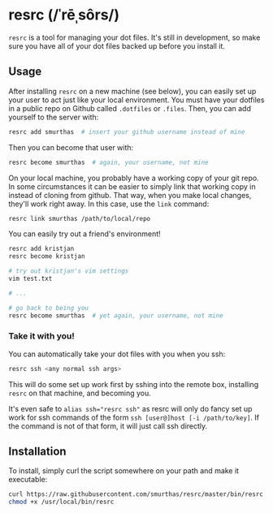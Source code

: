# resrc (/ˈrēˌsôrs/)

`resrc` is a tool for managing your dot files. It's still in development, so make sure you have all of your dot files
backed up before you install it.


## Usage

After installing `resrc` on a new machine (see below), you can easily set up your
user to act just like your local environment. You must have your dotfiles in a
public repo on Github called `.dotfiles` or `.files`. Then, you can add yourself
to the server with:

```bash
resrc add smurthas  # insert your github username instead of mine
```

Then you can become that user with:

```bash
resrc become smurthas  # again, your username, not mine
```

On your local machine, you probably have a working copy of your git repo. In
some circumstances it can be easier to simply link that working copy in instead
of cloning from github. That way, when you make local changes, they'll work
right away. In this case, use the `link` command:

```bash
resrc link smurthas /path/to/local/repo
```

You can easily try out a friend's environment!

```bash
resrc add kristjan
resrc become kristjan

# try out kristjan's vim settings
vim test.txt

# ...

# go back to being you
resrc become smurthas  # yet again, your username, not mine
```

### Take it with you!

You can automatically take your dot files with you when you ssh:

```bash
resrc ssh <any normal ssh args>
```

This will do some set up work first by sshing into the remote box, installing
`resrc` on that machine, and becoming you.

It's even safe to `alias ssh="resrc ssh"` as resrc will only do fancy set up
work for ssh commands of the form `ssh [user@]host [-i /path/to/key]`. If the
command is not of that form, it will just call ssh directly.

## Installation

To install, simply curl the script somewhere on your path and make it
executable:

```bash
curl https://raw.githubusercontent.com/smurthas/resrc/master/bin/resrc > /usr/local/bin/resrc
chmod +x /usr/local/bin/resrc
```
